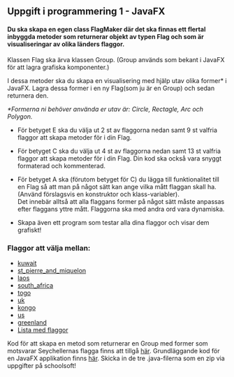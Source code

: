 ## Uppgift i programmering 1 - JavaFX

#### Du ska skapa en egen class FlagMaker där det ska finnas ett flertal inbyggda metoder som returnerar objekt av typen Flag och som är visualiseringar av olika länders flaggor.

Klassen Flag ska ärva klassen Group. 
(Group används som bekant i JavaFX för att lagra grafiska komponenter.)

I dessa metoder ska du skapa en visualisering med hjälp utav olika former* i JavaFX. 
Lagra dessa former i en ny Flag(som ju är en Group) och sedan returnera den.

*\*Formerna ni behöver använda er utav är: Circle, Rectagle, Arc och Polygon.*

* För betyget E ska du välja ut 2 st av flaggorna nedan samt 9 st valfria flaggor att skapa metoder för i din Flag.

* För betyget C ska du välja ut 4 st av flaggorna nedan samt 13 st valfria flaggor att skapa metoder för i din Flag. Din kod ska också vara snyggt formaterad och kommenterad.

* För betyget A ska (förutom betyget för C)  du lägga till funktionalitet till en Flag så att man på något sätt kan ange vilka mått flaggan skall ha. 
<br>(Använd förslagsvis en konstruktor och klass-variabler).
<br>Det innebär alltså att alla flaggans former på något sätt måste anpassas efter flaggans yttre mått. Flaggorna ska med andra ord vara dynamiska.

* Skapa även ett program som testar alla dina flaggor och visar dem grafiskt!

### Flaggor att välja mellan:
* [kuwait](http://www.theodora.com/flags/new11/kuwait.gif)
* [st_pierre_and_miquelon](http://www.theodora.com/flags/new7/st_pierre_and_miquelon.gif)
* [laos](http://www.theodora.com/flags/new8/laos.gif)
* [south_africa](http://www.theodora.com/wfb/south_africa/sf-ms.gif)
* [togo](http://www.theodora.com/flags/new8/togo-s.gif)
* [uk](http://www.theodora.com/flags/new12/uk.gif)
* [kongo](http://www.theodora.com/flags/cf-m.gif)
* [us](http://www.workmall.com/flags/united_states_flag_files/us-m.gif)
* [greenland](http://www.theodora.com/flags/new4/greenland.gif)
* [Lista med flaggor](http://www.photius.com/flags/alphabetic_list.html)


Kod för att skapa en metod som returnerar en Group med former som motsvarar Seychellernas flagga finns att tillgå [här](https://github.com/NTI-Kronhus/TE17D-PRRPRR01/blob/master/w15/flag/seychells.java).
Grundläggande kod för en JavaFX applikation finns [här](https://github.com/NTI-Kronhus/TE17D-PRRPRR01/blob/master/w15/javafx/grafik.java).
Skicka in de tre .java-filerna som en zip via uppgifter på schoolsoft!
